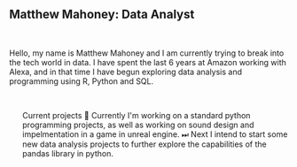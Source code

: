 <h2>Matthew Mahoney: Data Analyst</h2>
<br>
<p>Hello, my name is Matthew Mahoney and I am currently trying to break into the tech world in data. I have spent the last 6 years at Amazon working with Alexa, and in that time I have begun exploring data analysis and programming using R, Python and SQL.</p>
<br>
<ul>Current projects
  <ls>🚧 Currently I'm working on a standard python programming projects, as well as working on sound design and impelmentation in a game in unreal engine.</ls>
  <ls>⏭ Next I intend to start some new data analysis projects to further explore the capabilities of the   pandas library in python.</ls>
</ul>

